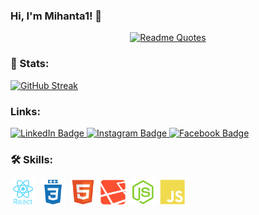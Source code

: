 ### Hi, I'm Mihanta1! 👋


<!--
**Mihanta1/Mihanta1** is a ✨ _special_ ✨ repository because its `README.md` (this file) appears on your GitHub profile.


-->
<div id="header" align="center">
           <a href="https://github.com/piyushsuthar/github-readme-quotes">
    <img src="https://quotes-github-readme.vercel.app/api?type=horizontal&theme=dark" alt="Readme Quotes">
  </a>
</div>

### 🖤 Stats: 
[![GitHub Streak](http://github-readme-streak-stats.herokuapp.com?user=Mihanta1&theme=dark&background=000000)](https://git.io/streak-stats)
                   
### Links:
<div id="badges">
  <a href="https://www.linkedin.com/in/narovana-randriatiana-57532a23a/">
    <img src="https://img.shields.io/badge/LinkedIn-blue?style=for-the-badge&logo=linkedin&logoColor=white" alt="LinkedIn Badge"/>
  </a>
  <a href="https://www.instagram.com/naaarovanaaa_/">
    <img src="https://img.shields.io/badge/Instagram-pink?style=for-the-badge&logo=instagram&logoColor=white" alt="Instagram Badge"/>
  </a>
  <a href="https://www.facebook.com/narovana.randriatiana">
    <img src="https://img.shields.io/badge/Facebook-blue?style=for-the-badge&logo=facebook&logoColor=white" alt="Facebook Badge"/>
  </a>
</div>

### :hammer_and_wrench: Skills:
<div>
               <img src="https://github.com/devicons/devicon/blob/master/icons/react/react-original-wordmark.svg" title="React" alt="React" width="40" height="40"/>&nbsp;
                 <img src="https://github.com/devicons/devicon/blob/master/icons/css3/css3-plain-wordmark.svg"  title="CSS3" alt="CSS" width="40" height="40"/>&nbsp;
  <img src="https://github.com/devicons/devicon/blob/master/icons/html5/html5-original.svg" title="HTML5" alt="HTML" width="40" height="40"/>&nbsp;
               <img src="https://github.com/devicons/devicon/blob/master/icons/laravel/laravel-plain.svg" title="Laravel" alt="Laravel" width="40" height="40"/>&nbsp;
  <img src="https://github.com/devicons/devicon/blob/master/icons/nodejs/nodejs-plain.svg" title="Node JS" alt="Node JS" width="40" height="40"/>&nbsp;
               <img src="https://github.com/devicons/devicon/blob/master/icons/javascript/javascript-plain.svg" title="Javascript" alt="Javascript" width="40" height="40"/>&nbsp;
                
  </div>
         
                    

                    

                   

          
